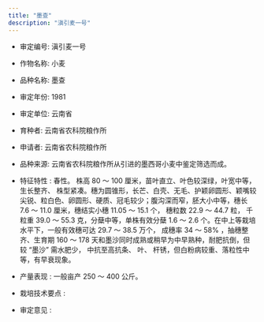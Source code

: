 ```yaml
---
title: "墨查"
description: "滇引麦一号"
---
```

* 审定编号:  滇引麦一号

*  作物名称:  小麦

*  品种名称:  墨查

*  审定年份:  1981

*  审定单位:  云南省

* 育种者:  云南省农科院粮作所

*  申请者:  云南省农科院粮作所

*  品种来源:  云南省农科院粮作所从引进的墨西哥小麦中鉴定筛选而成。

*  特征特性 : 
 春性。 株高 80 ～ 100 厘米，苗叶直立、叶色较深绿，叶宽中等，生长整齐、 株型紧凑。穗为圆锥形，长芒、白壳、无毛、护颖卵圆形、颖嘴较尖锐、粒白色、卵圆形、硬质、冠毛较少；腹沟深而窄，胚大小中等，穗长 7.6 ～ 11.0 厘米，穗结实小穗 11.05 ～ 15.1 个， 穗粒数 22.9 ～ 44.7 粒， 千粒重 39.0 ～ 55.3 克，分蘖中等，单株有效分蘖 1.6 ～ 2.6 个。在中上等栽培水平下，一般有效穗可达 29.7 ～ 38.5 万个， 成穗率 34 ～ 58% ，抽穗整齐、生育期 160 ～ 178 天和墨沙同时成熟或稍早为中早熟种，耐肥抗倒，但较 “墨沙” 需水肥少， 中抗至高抗条、 叶、 杆锈，但白粉病较重、落粒性中等，有早衰现象。 
 
*  产量表现 : 
 一般亩产 250 ～ 400 公斤。

*  栽培技术要点 : 


*  审定意见 : 

